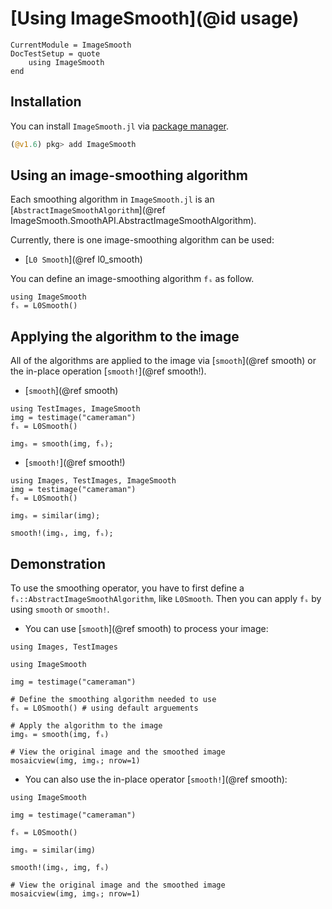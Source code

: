 # [Using ImageSmooth](@id usage)

```@meta
CurrentModule = ImageSmooth
DocTestSetup = quote
    using ImageSmooth
end
```

## Installation

You can install `ImageSmooth.jl` via [package manager](https://docs.julialang.org/en/v1/stdlib/Pkg/).

```julia
(@v1.6) pkg> add ImageSmooth
```

## Using an image-smoothing algorithm

Each smoothing algorithm in `ImageSmooth.jl` is an [`AbstractImageSmoothAlgorithm`](@ref ImageSmooth.SmoothAPI.AbstractImageSmoothAlgorithm).

Currently, there is one image-smoothing algorithm can be used:

* [`L0 Smooth`](@ref l0_smooth)

You can define an image-smoothing algorithm `fₛ` as follow.

```@repl
using ImageSmooth
fₛ = L0Smooth()
```

## Applying the algorithm to the image

All of the algorithms are applied to the image via [`smooth`](@ref smooth) or the in-place operation [`smooth!`](@ref smooth!).

* [`smooth`](@ref smooth)

```@setup smooth
using TestImages, ImageSmooth
img = testimage("cameraman")
fₛ = L0Smooth()
```

```@repl smooth
imgₛ = smooth(img, fₛ);
```

* [`smooth!`](@ref smooth!)

```@setup smooth!
using Images, TestImages, ImageSmooth
img = testimage("cameraman")
fₛ = L0Smooth()
```

```@repl smooth!
imgₛ = similar(img);

smooth!(imgₛ, img, fₛ);
```

## Demonstration

To use the smoothing operator, you have to first define a `fₛ::AbstractImageSmoothAlgorithm`, like `L0Smooth`. Then you can apply `fₛ` by using `smooth` or `smooth!`.

* You can use [`smooth`](@ref smooth) to process your image:

```@setup mosaicviews
using Images, TestImages
```

```@example mosaicviews
using ImageSmooth

img = testimage("cameraman")

# Define the smoothing algorithm needed to use
fₛ = L0Smooth() # using default arguements

# Apply the algorithm to the image
imgₛ = smooth(img, fₛ)

# View the original image and the smoothed image
mosaicview(img, imgₛ; nrow=1)
```

* You can also use the in-place operator [`smooth!`](@ref smooth):

```@example mosaicviews
using ImageSmooth

img = testimage("cameraman")

fₛ = L0Smooth()

imgₛ = similar(img)

smooth!(imgₛ, img, fₛ)

# View the original image and the smoothed image
mosaicview(img, imgₛ; nrow=1)
```
